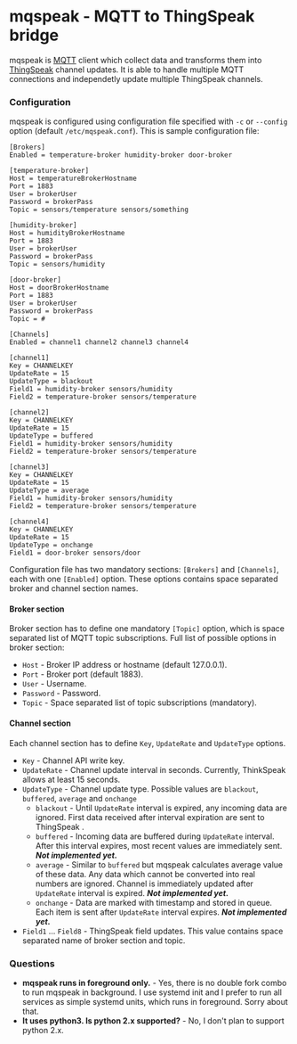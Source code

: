 # mqspeak - MQTT to ThingSpeak bridge

mqspeak is [MQTT](http://mqtt.org/) client which collect data and transforms
them into [ThingSpeak](https://thingspeak.com/) channel updates. It is able
to handle multiple MQTT connections and independetly update multiple ThingSpeak
channels.

### Configuration

mqspeak is configured using configuration file specified with `-c` or `--config`
option (default `/etc/mqspeak.conf`). This is sample configuration file:

    [Brokers]
    Enabled = temperature-broker humidity-broker door-broker

    [temperature-broker]
    Host = temperatureBrokerHostname
    Port = 1883
    User = brokerUser
    Password = brokerPass
    Topic = sensors/temperature sensors/something

    [humidity-broker]
    Host = humidityBrokerHostname
    Port = 1883
    User = brokerUser
    Password = brokerPass
    Topic = sensors/humidity

    [door-broker]
    Host = doorBrokerHostname
    Port = 1883
    User = brokerUser
    Password = brokerPass
    Topic = #

    [Channels]
    Enabled = channel1 channel2 channel3 channel4

    [channel1]
    Key = CHANNELKEY
    UpdateRate = 15
    UpdateType = blackout
    Field1 = humidity-broker sensors/humidity
    Field2 = temperature-broker sensors/temperature

    [channel2]
    Key = CHANNELKEY
    UpdateRate = 15
    UpdateType = buffered
    Field1 = humidity-broker sensors/humidity
    Field2 = temperature-broker sensors/temperature

    [channel3]
    Key = CHANNELKEY
    UpdateRate = 15
    UpdateType = average
    Field1 = humidity-broker sensors/humidity
    Field2 = temperature-broker sensors/temperature

    [channel4]
    Key = CHANNELKEY
    UpdateRate = 15
    UpdateType = onchange
    Field1 = door-broker sensors/door

Configuration file has two mandatory sections: `[Brokers]` and `[Channels]`, each with
one `[Enabled]` option. These options contains space separated broker and channel
section names.

#### Broker section

Broker section has to define one mandatory `[Topic]` option, which is space separated
list of MQTT topic subscriptions. Full list of possible options in broker section:

- `Host` - Broker IP address or hostname (default 127.0.0.1).
- `Port` - Broker port (default 1883).
- `User` - Username.
- `Password` - Password.
- `Topic` - Space separated list of topic subscriptions (mandatory).

#### Channel section

Each channel section has to define `Key`, `UpdateRate` and `UpdateType` options.

- `Key` - Channel API write key.
- `UpdateRate` - Channel update interval in seconds. Currently, ThinkSpeak allows
  at least 15 seconds.
- `UpdateType` - Channel update type. Possible values are `blackout`, `buffered`,
  `average` and `onchange`
  - `blackout` - Until `UpdateRate` interval is expired, any incoming data are
    ignored. First data received after interval expiration are sent to ThingSpeak .
  - `buffered` - Incoming data are buffered during `UpdateRate` interval. After
    this interval expires, most recent values are immediately sent. **_Not implemented yet._**
  - `average` - Similar to `buffered` but mqspeak calculates average value of these
    data. Any data which cannot be converted into real numbers are ignored. Channel
    is immediately updated after `UpdateRate` interval is expired. **_Not implemented yet._**
  - `onchange` - Data are marked with timestamp and stored in queue. Each item is
    sent after `UpdateRate` interval expires. **_Not implemented yet._**
- `Field1` ... `Field8` - ThingSpeak field updates. This value contains space separated
  name of broker section and topic.

### Questions

- **mqspeak runs in foreground only.** - Yes, there is no double fork combo to run mqspeak in background. I use systemd init and I prefer to run all services as simple systemd units, which runs in foreground. Sorry about that.
- **It uses python3. Is python 2.x supported?** - No, I don't plan to support python 2.x.
